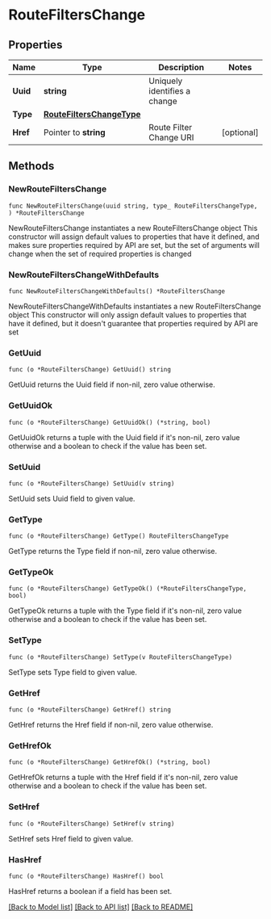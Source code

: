 # RouteFiltersChange

## Properties

Name | Type | Description | Notes
------------ | ------------- | ------------- | -------------
**Uuid** | **string** | Uniquely identifies a change | 
**Type** | [**RouteFiltersChangeType**](RouteFiltersChangeType.md) |  | 
**Href** | Pointer to **string** | Route Filter Change URI | [optional] 

## Methods

### NewRouteFiltersChange

`func NewRouteFiltersChange(uuid string, type_ RouteFiltersChangeType, ) *RouteFiltersChange`

NewRouteFiltersChange instantiates a new RouteFiltersChange object
This constructor will assign default values to properties that have it defined,
and makes sure properties required by API are set, but the set of arguments
will change when the set of required properties is changed

### NewRouteFiltersChangeWithDefaults

`func NewRouteFiltersChangeWithDefaults() *RouteFiltersChange`

NewRouteFiltersChangeWithDefaults instantiates a new RouteFiltersChange object
This constructor will only assign default values to properties that have it defined,
but it doesn't guarantee that properties required by API are set

### GetUuid

`func (o *RouteFiltersChange) GetUuid() string`

GetUuid returns the Uuid field if non-nil, zero value otherwise.

### GetUuidOk

`func (o *RouteFiltersChange) GetUuidOk() (*string, bool)`

GetUuidOk returns a tuple with the Uuid field if it's non-nil, zero value otherwise
and a boolean to check if the value has been set.

### SetUuid

`func (o *RouteFiltersChange) SetUuid(v string)`

SetUuid sets Uuid field to given value.


### GetType

`func (o *RouteFiltersChange) GetType() RouteFiltersChangeType`

GetType returns the Type field if non-nil, zero value otherwise.

### GetTypeOk

`func (o *RouteFiltersChange) GetTypeOk() (*RouteFiltersChangeType, bool)`

GetTypeOk returns a tuple with the Type field if it's non-nil, zero value otherwise
and a boolean to check if the value has been set.

### SetType

`func (o *RouteFiltersChange) SetType(v RouteFiltersChangeType)`

SetType sets Type field to given value.


### GetHref

`func (o *RouteFiltersChange) GetHref() string`

GetHref returns the Href field if non-nil, zero value otherwise.

### GetHrefOk

`func (o *RouteFiltersChange) GetHrefOk() (*string, bool)`

GetHrefOk returns a tuple with the Href field if it's non-nil, zero value otherwise
and a boolean to check if the value has been set.

### SetHref

`func (o *RouteFiltersChange) SetHref(v string)`

SetHref sets Href field to given value.

### HasHref

`func (o *RouteFiltersChange) HasHref() bool`

HasHref returns a boolean if a field has been set.


[[Back to Model list]](../README.md#documentation-for-models) [[Back to API list]](../README.md#documentation-for-api-endpoints) [[Back to README]](../README.md)


